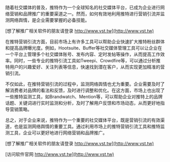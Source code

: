 随着社交媒体的普及，推特作为一个全球知名的社交媒体平台，已成为企业进行网络营销和品牌推广的重要渠道之一。然而，如何有效地利用推特进行营销引流并监测网络舆情，是企业需要掌握的必备技能。

[想了解推广相关软件的朋友请登录 http://www.vst.tw](http://www.vst.tw)

在推特营销引流方面，目前市场上有许多工具可以帮助企业快速扩大推特粉丝群体和提高品牌曝光度。例如，Hootsuite、Buffer等社交媒体管理工具可以让企业在一个平台上管理多个社交媒体账号、发布内容、定时发帖等操作，从而提高工作效率。同时，一些专业的推特引流工具如Tweepi、Crowdfire等，可以通过分析推特用户的兴趣爱好、关注列表等信息，快速找到潜在客户，从而实现更加精准的营销引流。

不仅如此，在推特营销引流的过程中，监测网络舆情也尤为重要。企业需要及时了解消费者对品牌的看法和反馈，及时进行调整和优化。在这方面，市场上也出现了一些推特监测工具，如Brandwatch、Mention等，可以帮助企业对推特上的品牌话题、关键词进行实时监测和分析，及时了解用户反馈和市场动态，从而更好地指导营销策略。

总之，对于企业来说，推特作为一个重要的社交媒体平台，既是营销引流的有效渠道，也是监测网络舆情的重要工具。通过利用市场上的推特营销引流工具和推特监测工具，企业可以更好地进行网络营销和品牌推广。

[想了解推广相关软件的朋友请登录 http://www.vst.tw](http://www.vst.tw)


[访问软件官网 http://www.vst.tw](http://www.vst.tw)
